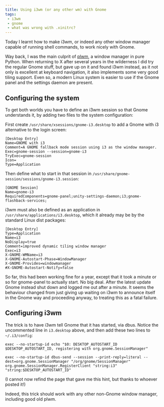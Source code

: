 ```yaml
---
title: Using i3wm (or any other wm) with Gnome
tags:
 - i3wm
 - gnome
 - what was wrong with .xinitrc?
---
```

Today I learnt how to make i3wm, or indeed any other window manager
capable of running shell commands, to work nicely with Gnome.

Way back, I was the main culprit of
[plwm](http://plwm.sourceforge.net/), a window manager in pure Python.
When returning to X after several years in the wilderness I did try
the regular Gnome stuff, but gave up on it and found i3wm instead, as
it not only is excellent at keyboard navigation, it also implements
some very good tiling support.  Even so, a modern Linux system is
easier to use if the Gnome panel and the settings daemon are present.

## Configuring the system

To get both worlds you have to define an i3wm session so that Gnome
understands it, by adding two files to the system configuration:

First create `/usr/share/xsessions/gnome-i3.desktop` to add a Gnome
with i3 alternative to the login screen:

```
[Desktop Entry]
Name=GNOME with i3
Comment=A GNOME fallback mode session using i3 as the window manager.
Exec=gnome-session --session=gnome-i3
TryExec=gnome-session
Icon=
Type=Application
```

Then define what to start in that session in
`/usr/share/gnome-session/sessions/gnome-i3.session`:

```
[GNOME Session]
Name=gnome-i3
RequiredComponents=gnome-panel;unity-settings-daemon;i3;gnome-flashback-services;
```

i3wm must also be defined as an application in
`/usr/share/applications/i3.desktop`, which it already may be by the
standard Linux dist packages:

```
[Desktop Entry]
Type=Application
Name=i3
NoDisplay=true
Comment=improved dynamic tiling window manager
Exec=i3
X-GNOME-WMName=i3
X-GNOME-Autostart-Phase=WindowManager
X-GNOME-Provides=windowmanager
#X-GNOME-Autostart-Notify=false
```

So far, this had been working fine for a year, except that it took a
minute or so for gnome-panel to actually start.  No big deal.  After
the latest update Gnome instead shut down and logged me out after a
minute.  It seems the behaviour changed from just giving up waiting on
i3wm to announce itself in the Gnome way and proceeding anyway, to
treating this as a fatal failure.

## Configuring i3wm

The trick is to have i3wm tell Gnome that it has started, via dbus.
Notice the uncommented line in `i3.desktop` above, and then add these
two lines to `~/.i3/config`:

```
exec --no-startup-id echo "$0: DESKTOP_AUTOSTART_ID $DESKTOP_AUTOSTART_ID, registering with org.gnome.SessionManager"

exec --no-startup-id dbus-send --session --print-reply=literal --dest=org.gnome.SessionManager "/org/gnome/SessionManager" org.gnome.SessionManager.RegisterClient "string:i3" "string:$DESKTOP_AUTOSTART_ID"
```

(I cannot now refind the page that gave me this hint, but thanks to
whoever posted it!)

Indeed, this trick should work with any other non-Gnome window
manager, including good old plwm.

